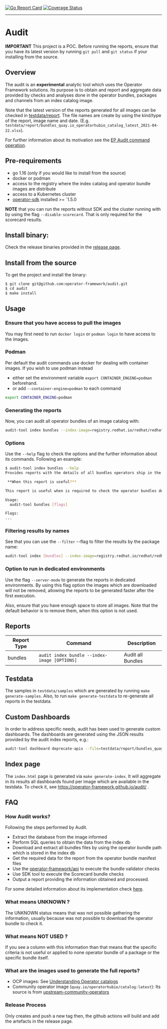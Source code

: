 [![Go Report Card](https://goreportcard.com/badge/github.com/camilamacedo86/audit)](https://goreportcard.com/report/github.com/camilamacedo86/audit)
[![Coverage Status](https://coveralls.io/repos/github/github.com/operator-framework/audit/badge.svg?branch=main)](https://coveralls.io/github/camilamacedo86/audit?branch=main)

---
# Audit

**IMPORTANT** This project is a POC. Before running the reports, ensure that you have its latest version by running `git pull` and `git status` if your installing from the source.

## Overview

The audit is an **experimental** analytic tool which uses the Operator Framework solutions. Its purpose is to obtain and report and aggregate data provided by checks and analyses done in the operator bundles, packages and channels from an index catalog image.

Note that the latest version of the reports generated for all images can be checked in [testdata/report](testdata/reports). The file names are create by using the kind/type of the report, image name and date. (E.g. `testdata/report/bundles_quay.io_operatorhubio_catalog_latest_2021-04-22.xlsx`).

For further information about its motivation see the [EP Audit command operation][audit-ep]. 

## Pre-requirements

- go 1.16 (only if you would like to install from the source)
- docker or podman
- access to the registry where the index catalog and operator bundle images are distribute
- access to a Kubernetes cluster
- [operator-sdk][operator-sdk] installed >= `1.5.0

**NOTE** that you can run the reports without SDK and the cluster running with by using the flag `--disable-scorecard`. That is only required for the scorecard results.  

## Install binary:

Check the release binaries provided in the [release page](https://github.com/operator-framework/audit/releases).

## Install from the source

To get the project and install the binary:

```sh
$ git clone git@github.com:operator-framework/audit.git
$ cd audit
$ make install
```

## Usage

### Ensure that you have access to pull the images

You may first need to run `docker login` or `podman login` to have access to the images.

### Podman

Per default the audit commands use docker for dealing with container images. If you wish to use podman instead

- either set the environment variable `export CONTAINER_ENGINE=podman` beforehand.
- or add `--container-engine=podman` to each command

```sh
export CONTAINER_ENGINE=podman
```

### Generating the reports

Now, you can audit all operator bundles of an image catalog with: 

```sh 
audit-tool index bundles --index-image=registry.redhat.io/redhat/redhat-operator-index:v4.7 --head-only 
```


### Options

Use the `--help` flag to check the options and the further information about its commands. Following an example:

```sh
$ audit-tool index bundles --help
Provides reports with the details of all bundles operators ship in the index image informed according to the criteria defined via the flags.

 **When this report is useful?** 

This report is useful when is required to check the operator bundles details.

Usage:
  audit-tool bundles [flags]

Flags:
...
```

### Filtering results by names

See that you can use the `--filter` --flag to filter the results by the package name:

```sh
audit-tool index [bundles] --index-image=registry.redhat.io/redhat/redhat-operator-index:v4.5 --filter="mypackagename"
```

### Option to run in dedicated environments

Use the flag `--server-mode` to generate the reports in dedicated environments. By using this flag option the images
which are downloaded will not be removed, allowing the reports to be generated faster after the first execution.

Also, ensure that you have enough space to store all images. Note that the default behavior is to remove them, when this option is not used.  

## Reports

| Report Type | Command | Description |
| ------ | ----- |  ------ |
| bundles | `audit index bundle --index-image [OPTIONS]` | Audit all Bundles |

## Testdata

The samples in `testdata/samples` which are generated by running `make generate-samples`. Also, to run `make generate-testdata` to re-generate all reports in the testdata.

## Custom Dashboards

In order to address specific needs, audit has been used to generate custom dashboards. The dashboards are generated using the JSON results provided by the audit index reports, e.g.:

```sh
audit-tool dashboard deprecate-apis --file=testdata/report/bundles_quay.io_operatorhubio_catalog_latest_2021-04-22.json 
```

## Index page

The `index.html` page is generated via `make generate-index`. It will aggregate in its results all dashboards found per image which are available in the testdata. To check it, see https://operator-framework.github.io/audit/ . 

## FAQ

### How Audit works?

Following the steps performed by Audit. 

- Extract the database from the image informed
- Perform SQL queries to obtain the data from the index db
- Download and extract all bundles files by using the operator bundle path which is stored in the index db  
- Get the required data for the report from the operator bundle manifest files 
- Use the [operator-framework/api][of-api] to execute the bundle validator checks
- Use SDK tool to execute the Scorecard bundle checks
- Output a report providing the information obtained and processed. 

For some detailed information about its implementation check [here](docs/steps.md).

### What means UNKNOWN ?

The UNKNOWN status means that was not possible gathering the information, usually because was not possible to download the operator bundle to check it.

### What means NOT USED ?

If you see a column with this information than that means that the specific criteria is not useful or applied to none operator bundle of a package or the specific bundle itself.

### What are the images used to generate the full reports?

- OCP images: See [Understanding Operator catalogs](https://github.com/openshift/openshift-docs/blob/master/modules/olm-understanding-operator-catalog-images.adoc#understanding-operator-catalogs)
- Community operator image (`quay.io/operatorhubio/catalog:latest`): Its source is from [upstream-community-operators](https://github.com/operator-framework/community-operators/tree/master/upstream-community-operators)

[of-api]: https://github.com/operator-framework/api
[scorecard-config]: https://github.com/operator-framework/operator-sdk/blob/v1.5.0/testdata/go/v3/memcached-operator/bundle/tests/scorecard/config.yaml
[operator-sdk]: https://github.com/operator-framework/operator-sdk
[audit-ep]: https://github.com/operator-framework/enhancements/blob/master/enhancements/audit-command.md

### Release Process

Only creates and push a new tag then, the github actions will build and add the artefacts in the release page. 
